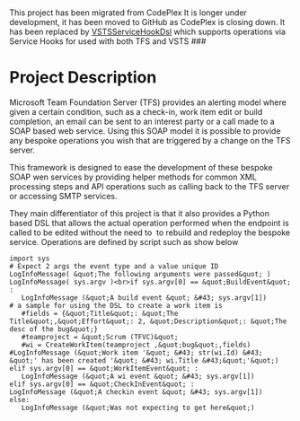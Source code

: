 ###
This project has been migrated from CodePlex 
It is longer under development, it has been moved to GitHub as CodePlex is closing down. 
It has been replaced by [VSTSServiceHookDsl](https://github.com/rfennell/VSTSServiceHookDsl) which supports operations via Service Hooks for used with both TFS and VSTS ###


# Project Description #
Microsoft Team Foundation Server (TFS) provides an alerting model where given a certain condition, such as a&nbsp;check-in, work item edit or build completion,&nbsp;an email can be sent to an interest party or a call&nbsp;made to a SOAP based web service.
 Using this SOAP model it is possible to&nbsp;provide any bespoke operations you wish that are triggered by a&nbsp;change on the TFS server.

This framework is designed to ease the development of these bespoke SOAP wen services by providing helper methods for common XML processing steps and API operations such as calling back to the TFS server or accessing SMTP services.

They main differentiator of this project is that it also provides a Python based DSL that allows the actual operation performed when the endpoint is called to be edited without the need to&nbsp; to rebuild and redeploy the bespoke service.&nbsp;Operations
are defined by script such as show below

```
import sys
# Expect 2 args the event type and a value unique ID
LogInfoMessage( &quot;The following arguments were passed&quot; )
LogInfoMessage( sys.argv )<br>if sys.argv[0] == &quot;BuildEvent&quot; :
   LogInfoMessage (&quot;A build event &quot; &#43; sys.argv[1])
# a sample for using the DSL to create a work item is
   #fields = {&quot;Title&quot;: &quot;The Title&quot;,&quot;Effort&quot;: 2, &quot;Description&quot;: &quot;The desc of the bug&quot;}
   #teamproject = &quot;Scrum (TFVC)&quot;
   #wi = CreateWorkItem(teamproject ,&quot;bug&quot;,fields)
#LogInfoMessage (&quot;Work item '&quot; &#43; str(wi.Id) &#43; &quot;' has been created '&quot; &#43; wi.Title &#43;&quot;'&quot;)
elif sys.argv[0] == &quot;WorkItemEvent&quot; :
   LogInfoMessage (&quot;A wi event &quot; &#43; sys.argv[1])
elif sys.argv[0] == &quot;CheckInEvent&quot; :
LogInfoMessage (&quot;A checkin event &quot; &#43; sys.argv[1])
else:
   LogInfoMessage (&quot;Was not expecting to get here&quot;)
```


